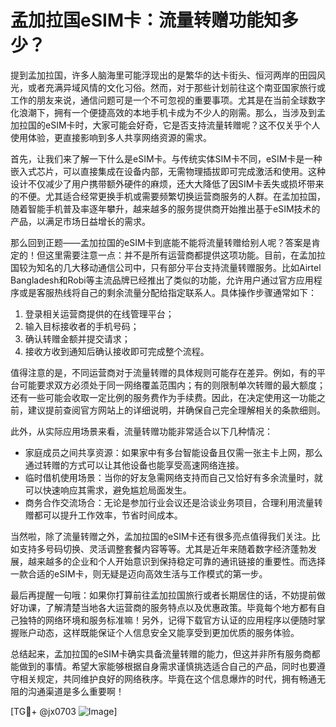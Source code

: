 # 孟加拉国eSIM卡：流量转赠功能知多少？

提到孟加拉国，许多人脑海里可能浮现出的是繁华的达卡街头、恒河两岸的田园风光，或者充满异域风情的文化习俗。然而，对于那些计划前往这个南亚国家旅行或工作的朋友来说，通信问题可是一个不可忽视的重要事项。尤其是在当前全球数字化浪潮下，拥有一个便捷高效的本地手机卡成为不少人的刚需。那么，当涉及到孟加拉国的eSIM卡时，大家可能会好奇，它是否支持流量转赠呢？这不仅关乎个人使用体验，更直接影响到多人共享网络资源的需求。

首先，让我们来了解一下什么是eSIM卡。与传统实体SIM卡不同，eSIM卡是一种嵌入式芯片，可以直接集成在设备内部，无需物理插拔即可完成激活和使用。这种设计不仅减少了用户携带额外硬件的麻烦，还大大降低了因SIM卡丢失或损坏带来的不便。尤其适合经常更换手机或需要频繁切换运营商服务的人群。在孟加拉国，随着智能手机普及率逐年攀升，越来越多的服务提供商开始推出基于eSIM技术的产品，以满足市场日益增长的需求。

那么回到正题——孟加拉国的eSIM卡到底能不能将流量转赠给别人呢？答案是肯定的！但这里需要注意一点：并不是所有运营商都提供这项功能。目前，在孟加拉国较为知名的几大移动通信公司中，只有部分平台支持流量转赠服务。比如Airtel Bangladesh和Robi等主流品牌已经推出了类似的功能，允许用户通过官方应用程序或是客服热线将自己的剩余流量分配给指定联系人。具体操作步骤通常如下：

1. 登录相关运营商提供的在线管理平台；
2. 输入目标接收者的手机号码；
3. 确认转赠金额并提交请求；
4. 接收方收到通知后确认接收即可完成整个流程。

值得注意的是，不同运营商对于流量转赠的具体规则可能存在差异。例如，有的平台可能要求双方必须处于同一网络覆盖范围内；有的则限制单次转赠的最大额度；还有一些可能会收取一定比例的服务费作为手续费。因此，在决定使用这一功能之前，建议提前查阅官方网站上的详细说明，并确保自己完全理解相关的条款细则。

此外，从实际应用场景来看，流量转赠功能非常适合以下几种情况：
- 家庭成员之间共享资源：如果家中有多台智能设备且仅需一张主卡上网，那么通过转赠的方式可以让其他设备也能享受高速网络连接。
- 临时借机使用场景：当你的好友急需网络支持而自己又恰好有多余流量时，就可以快速响应其需求，避免尴尬局面发生。
- 商务合作交流场合：无论是参加行业会议还是洽谈业务项目，合理利用流量转赠都可以提升工作效率，节省时间成本。

当然啦，除了流量转赠之外，孟加拉国的eSIM卡还有很多亮点值得我们关注。比如支持多号码切换、灵活调整套餐内容等等。尤其是近年来随着数字经济蓬勃发展，越来越多的企业和个人开始意识到保持稳定可靠的通讯链接的重要性。而选择一款合适的eSIM卡，则无疑是迈向高效生活与工作模式的第一步。

最后再提醒一句哦：如果你打算前往孟加拉国旅行或者长期居住的话，不妨提前做好功课，了解清楚当地各大运营商的服务特点以及优惠政策。毕竟每个地方都有自己独特的网络环境和服务标准嘛！另外，记得下载官方认证的应用程序以便随时掌握账户动态，这样既能保证个人信息安全又能享受到更加优质的服务体验。

总结起来，孟加拉国的eSIM卡确实具备流量转赠的能力，但这并非所有服务商都能做到的事情。希望大家能够根据自身需求谨慎挑选适合自己的产品，同时也要遵守相关规定，共同维护良好的网络秩序。毕竟在这个信息爆炸的时代，拥有畅通无阻的沟通渠道是多么重要啊！

[TG💪+ @jx0703 ![Image](https://github.com/user-attachments/assets/dbca1d08-cadb-493c-b0ec-ad6f7a83f270)]